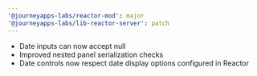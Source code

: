 ```yaml
---
'@journeyapps-labs/reactor-mod': major
'@journeyapps-labs/lib-reactor-server': patch
---
```


- Date inputs can now accept null
- Improved nested panel serialization checks
- Date controls now respect date display options configured in Reactor
